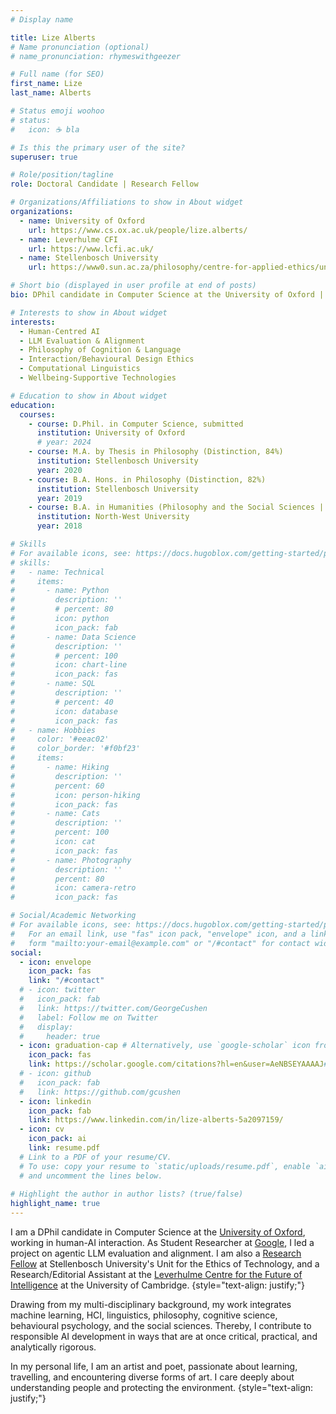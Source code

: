 ```yaml
---
# Display name

title: Lize Alberts
# Name pronunciation (optional)
# name_pronunciation: rhymeswithgeezer

# Full name (for SEO)
first_name: Lize
last_name: Alberts

# Status emoji woohoo
# status:
#   icon: ☕️ bla

# Is this the primary user of the site?
superuser: true

# Role/position/tagline
role: Doctoral Candidate | Research Fellow

# Organizations/Affiliations to show in About widget
organizations:
  - name: University of Oxford
    url: https://www.cs.ox.ac.uk/people/lize.alberts/
  - name: Leverhulme CFI
    url: https://www.lcfi.ac.uk/
  - name: Stellenbosch University
    url: https://www0.sun.ac.za/philosophy/centre-for-applied-ethics/unit-for-the-ethics-of-technology/unit-for-the-ethics-of-technology-staff-2/ 

# Short bio (displayed in user profile at end of posts)
bio: DPhil candidate in Computer Science at the University of Oxford | Research Assistant at the Leverhulme Centre for the Future of Intelligence | Research Fellow at Stellenbosch University's Unit for the Ethics of Technology

# Interests to show in About widget
interests:
  - Human-Centred AI
  - LLM Evaluation & Alignment
  - Philosophy of Cognition & Language
  - Interaction/Behavioural Design Ethics
  - Computational Linguistics
  - Wellbeing-Supportive Technologies

# Education to show in About widget
education:
  courses:
    - course: D.Phil. in Computer Science, submitted
      institution: University of Oxford
      # year: 2024
    - course: M.A. by Thesis in Philosophy (Distinction, 84%)
      institution: Stellenbosch University
      year: 2020
    - course: B.A. Hons. in Philosophy (Distinction, 82%)
      institution: Stellenbosch University
      year: 2019
    - course: B.A. in Humanities (Philosophy and the Social Sciences | History of Art and English) (Distinction, 82%)
      institution: North-West University
      year: 2018

# Skills
# For available icons, see: https://docs.hugoblox.com/getting-started/page-builder/#icons
# skills:
#   - name: Technical
#     items:
#       - name: Python
#         description: ''
#         # percent: 80
#         icon: python
#         icon_pack: fab
#       - name: Data Science
#         description: ''
#         # percent: 100
#         icon: chart-line
#         icon_pack: fas
#       - name: SQL
#         description: ''
#         # percent: 40
#         icon: database
#         icon_pack: fas
#   - name: Hobbies
#     color: '#eeac02'
#     color_border: '#f0bf23'
#     items:
#       - name: Hiking
#         description: ''
#         percent: 60
#         icon: person-hiking
#         icon_pack: fas
#       - name: Cats
#         description: ''
#         percent: 100
#         icon: cat
#         icon_pack: fas
#       - name: Photography
#         description: ''
#         percent: 80
#         icon: camera-retro
#         icon_pack: fas

# Social/Academic Networking
# For available icons, see: https://docs.hugoblox.com/getting-started/page-builder/#icons
#   For an email link, use "fas" icon pack, "envelope" icon, and a link in the
#   form "mailto:your-email@example.com" or "/#contact" for contact widget.
social:
  - icon: envelope
    icon_pack: fas
    link: "/#contact"
  # - icon: twitter
  #   icon_pack: fab
  #   link: https://twitter.com/GeorgeCushen
  #   label: Follow me on Twitter
  #   display:
  #     header: true
  - icon: graduation-cap # Alternatively, use `google-scholar` icon from `ai` icon pack
    icon_pack: fas
    link: https://scholar.google.com/citations?hl=en&user=AeNBSEYAAAAJ#
  # - icon: github
  #   icon_pack: fab
  #   link: https://github.com/gcushen
  - icon: linkedin
    icon_pack: fab
    link: https://www.linkedin.com/in/lize-alberts-5a2097159/
  - icon: cv
    icon_pack: ai
    link: resume.pdf
  # Link to a PDF of your resume/CV.
  # To use: copy your resume to `static/uploads/resume.pdf`, enable `ai` icons in `params.yaml`,
  # and uncomment the lines below.
  
# Highlight the author in author lists? (true/false)
highlight_name: true
---
```

I am a DPhil candidate in Computer Science at the 
    <a href="https://www.cs.ox.ac.uk/people/lize.alberts/">University of Oxford</a>, working in human-AI interaction. As Student Researcher at 
    <a href="https://doi.org/10.48550/arXiv.2401.09082">Google</a>, I led a project on agentic LLM evaluation and alignment. I am also a
    <a href="https://www0.sun.ac.za/philosophy/centre-for-applied-ethics/unit-for-the-ethics-of-technology/unit-for-the-ethics-of-technology-staff-2/">Research Fellow</a> 
    at Stellenbosch University's Unit for the Ethics of Technology, and a Research/Editorial Assistant at the <a href="https://www.lcfi.ac.uk/">Leverhulme Centre for the Future of Intelligence</a> at the University of Cambridge.
{style="text-align: justify;"}

Drawing from my multi-disciplinary background, my work integrates machine learning, HCI, linguistics, philosophy, cognitive science, behavioural psychology, and the social sciences. Thereby, I contribute to responsible AI development in ways that are at once critical, practical, and analytically rigorous.

In my personal life, I am an artist and poet, passionate about learning, travelling, and encountering diverse forms of art. I care deeply about understanding people and protecting the environment.
{style="text-align: justify;"} 

<!-- Aside from a D.Phil. in Computer Science and an M.A. by thesis (140-pages) in Philosophy, I have over six years' experience teaching university courses across computer science, engineering and the humanities. Holding myself accountable to the standards of rigour of multiple disciplines has helped me appreciate how important, but tricky it is for researchers in AI to bridge relevant domains and engage with ethics in ways that do not merely pay lip service. As a fast-changing area with few established guidelines, it requires continuous critical reflection; fast skill and knowledge acquisition; multi-perspectival evaluation; and creative reimagining. My research lies this intersection.
{style="text-align: justify;"}  -->

